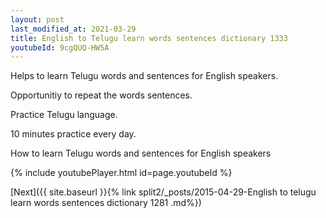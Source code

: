 ```yaml
---
layout: post
last_modified_at: 2021-03-29
title: English to Telugu learn words sentences dictionary 1333 
youtubeId: 9cgQUQ-HW5A
---
```

 
 
Helps to learn Telugu words and sentences for English speakers.

Opportunitiy to repeat the words sentences. 

Practice Telugu language. 
 
10 minutes practice every day. 
 
How to learn Telugu words and sentences for English speakers 
 
{% include youtubePlayer.html id=page.youtubeId %}
 
 
[Next]({{ site.baseurl }}{% link  split2/_posts/2015-04-29-English to telugu learn words sentences dictionary 1281 .md%})
 

